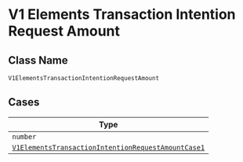 
# V1 Elements Transaction Intention Request Amount

## Class Name

`V1ElementsTransactionIntentionRequestAmount`

## Cases

| Type |
|  --- |
| `number` |
| [`V1ElementsTransactionIntentionRequestAmountCase1`](../../../doc/models/containers/v1-elements-transaction-intention-request-amount-case-1.md) |

